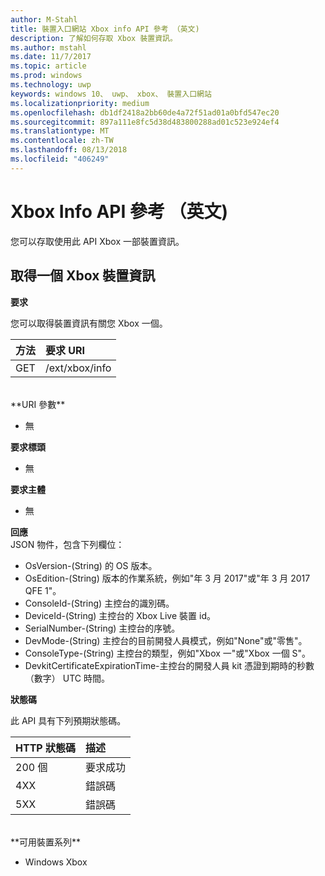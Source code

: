 ```yaml
---
author: M-Stahl
title: 裝置入口網站 Xbox info API 參考 （英文)
description: 了解如何存取 Xbox 裝置資訊。
ms.author: mstahl
ms.date: 11/7/2017
ms.topic: article
ms.prod: windows
ms.technology: uwp
keywords: windows 10、 uwp、 xbox、 裝置入口網站
ms.localizationpriority: medium
ms.openlocfilehash: db1df2418a2bb60de4a72f51ad01a0bfd547ec20
ms.sourcegitcommit: 897a111e8fc5d38d483800288ad01c523e924ef4
ms.translationtype: MT
ms.contentlocale: zh-TW
ms.lasthandoff: 08/13/2018
ms.locfileid: "406249"
---
```

# <a name="xbox-info-api-reference"></a>Xbox Info API 參考 （英文)   
您可以存取使用此 API Xbox 一部裝置資訊。

## <a name="get-xbox-one-device-information"></a>取得一個 Xbox 裝置資訊

**要求**

您可以取得裝置資訊有關您 Xbox 一個。

方法      | 要求 URI
:------     | :-----
GET | /ext/xbox/info
<br />
**URI 參數**

- 無

**要求標頭**

- 無

**要求主體**

- 無

**回應**   
JSON 物件，包含下列欄位：

* OsVersion-(String) 的 OS 版本。
* OsEdition-(String) 版本的作業系統，例如"年 3 月 2017"或"年 3 月 2017 QFE 1"。
* ConsoleId-(String) 主控台的識別碼。
* DeviceId-(String) 主控台的 Xbox Live 裝置 id。
* SerialNumber-(String) 主控台的序號。
* DevMode-(String) 主控台的目前開發人員模式，例如"None"或"零售"。
* ConsoleType-(String) 主控台的類型，例如"Xbox 一"或"Xbox 一個 S"。
* DevkitCertificateExpirationTime-主控台的開發人員 kit 憑證到期時的秒數 （數字） UTC 時間。

**狀態碼**

此 API 具有下列預期狀態碼。

HTTP 狀態碼      | 描述
:------     | :-----
200 個 | 要求成功
4XX | 錯誤碼
5XX | 錯誤碼

<br />
**可用裝置系列**

* Windows Xbox